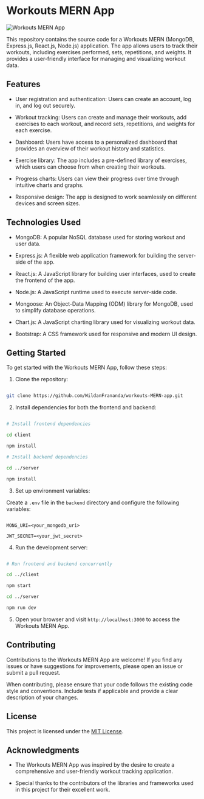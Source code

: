 # Workouts MERN App

![Workouts MERN App](https://github.com/WildanFrananda/workouts-MERN-app/blob/main/client/public/favicon.ico)

This repository contains the source code for a Workouts MERN (MongoDB, Express.js, React.js, Node.js) application. The app allows users to track their workouts, including exercises performed, sets, repetitions, and weights. It provides a user-friendly interface for managing and visualizing workout data.

## Features

- User registration and authentication: Users can create an account, log in, and log out securely.

- Workout tracking: Users can create and manage their workouts, add exercises to each workout, and record sets, repetitions, and weights for each exercise.

- Dashboard: Users have access to a personalized dashboard that provides an overview of their workout history and statistics.

- Exercise library: The app includes a pre-defined library of exercises, which users can choose from when creating their workouts.

- Progress charts: Users can view their progress over time through intuitive charts and graphs.

- Responsive design: The app is designed to work seamlessly on different devices and screen sizes.

## Technologies Used

- MongoDB: A popular NoSQL database used for storing workout and user data.

- Express.js: A flexible web application framework for building the server-side of the app.

- React.js: A JavaScript library for building user interfaces, used to create the frontend of the app.

- Node.js: A JavaScript runtime used to execute server-side code.

- Mongoose: An Object-Data Mapping (ODM) library for MongoDB, used to simplify database operations.

- Chart.js: A JavaScript charting library used for visualizing workout data.

- Bootstrap: A CSS framework used for responsive and modern UI design.

## Getting Started

To get started with the Workouts MERN App, follow these steps:

1. Clone the repository:

```bash

git clone https://github.com/WildanFrananda/workouts-MERN-app.git

```

2. Install dependencies for both the frontend and backend:

```bash

# Install frontend dependencies

cd client

npm install

# Install backend dependencies

cd ../server

npm install

```

3. Set up environment variables:

Create a `.env` file in the `backend` directory and configure the following variables:

```

MONG_URI=<your_mongodb_uri>

JWT_SECRET=<your_jwt_secret>

```

4. Run the development server:

```bash

# Run frontend and backend concurrently

cd ../client

npm start

cd ../server

npm run dev

```

5. Open your browser and visit `http://localhost:3000` to access the Workouts MERN App.

## Contributing

Contributions to the Workouts MERN App are welcome! If you find any issues or have suggestions for improvements, please open an issue or submit a pull request.

When contributing, please ensure that your code follows the existing code style and conventions. Include tests if applicable and provide a clear description of your changes.

## License

This project is licensed under the [MIT License](https://opensource.org/licenses/MIT).

## Acknowledgments

- The Workouts MERN App was inspired by the desire to create a comprehensive and user-friendly workout tracking application.

- Special thanks to the contributors of the libraries and frameworks used in this project for their excellent work.
